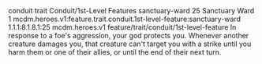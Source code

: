 <ability>
  <metadata>
    <class>conduit</class>
    <feature_type>trait</feature_type>
    <file_dpath>Conduit/1st-Level Features</file_dpath>
    <item_id>sanctuary-ward</item_id>
    <item_index>25</item_index>
    <item_name>Sanctuary Ward</item_name>
    <level>1</level>
    <scc>mcdm.heroes.v1:feature.trait.conduit.1st-level-feature:sanctuary-ward</scc>
    <scdc>1.1.1:8.1.8.1:25</scdc>
    <source>mcdm.heroes.v1</source>
    <type>feature/trait/conduit/1st-level-feature</type>
  </metadata>
  <effects>
    <effect type="mundane">In response to a foe&apos;s aggression, your god protects you. Whenever another creature damages you, that creature can&apos;t target you with a strike until you harm them or one of their allies, or until the end of their next turn.</effect>
  </effects>
</ability>
